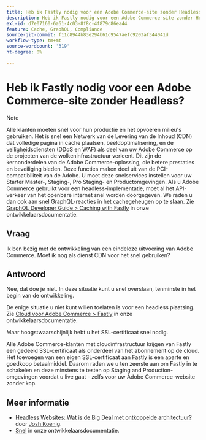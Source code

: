 ```yaml
---
title: Heb ik Fastly nodig voor een Adobe Commerce-site zonder Headless?
description: Heb ik Fastly nodig voor een Adobe Commerce-site zonder Headless?
exl-id: d7e07160-6a61-4c03-8f8c-4f879d86ea44
feature: Cache, GraphQL, Compliance
source-git-commit: f11c8944b83e294b61d9547aefc9203af344041d
workflow-type: tm+mt
source-wordcount: '319'
ht-degree: 0%

---
```


# Heb ik Fastly nodig voor een Adobe Commerce-site zonder Headless?

>[!NOTE]
>
>Alle klanten moeten snel voor hun productie en het opvoeren milieu&#39;s gebruiken. Het is snel een Netwerk van de Levering van de Inhoud (CDN) dat volledige pagina in cache plaatsen, beeldoptimalisering, en de veiligheidsdiensten (DDoS en WAF) als deel van uw Adobe Commerce op de projecten van de wolkeninfrastructuur verleent. Dit zijn de kernonderdelen van de Adobe Commerce-oplossing, die betere prestaties en beveiliging bieden. Deze functies maken deel uit van de PCI-compatibiliteit van de Adobe. U moet deze snelservices instellen voor uw Starter Master-, Staging-, Pro Staging- en Productomgevingen. Als u Adobe Commerce gebruikt voor een headless-implementatie, moet al het API-verkeer van het openbare internet snel worden doorgegeven. We raden u dan ook aan snel GraphQL-reacties in het cachegeheugen op te slaan. Zie [GraphQL Developer Guide > Caching with Fastly](https://devdocs.magento.com/guides/v2.3/graphql/caching.html#caching-with-fastly) in onze ontwikkelaarsdocumentatie.

## **Vraag**

Ik ben bezig met de ontwikkeling van een eindeloze uitvoering van Adobe Commerce. Moet ik nog als dienst CDN voor het snel gebruiken?

## **Antwoord**

Nee, dat doe je niet. In deze situatie kunt u snel overslaan, tenminste in het begin van de ontwikkeling.

De enige situatie u niet kunt willen toelaten is voor een headless plaatsing.
Zie [Cloud voor Adobe Commerce > Fastly](https://devdocs.magento.com/cloud/cdn/cloud-fastly.html) in onze ontwikkelaarsdocumentatie.

Maar hoogstwaarschijnlijk hebt u het SSL-certificaat snel nodig.

Alle Adobe Commerce-klanten met cloudinfrastructuur krijgen van Fastly een gedeeld SSL-certificaat als onderdeel van het abonnement op de cloud. Het toevoegen van een eigen SSL-certificaat aan Fastly is een aparte en goedkoop betaalmiddel. Daarom raden we u ten zeerste aan om Fastly in te schakelen en deze minstens te testen op Staging and Production-omgevingen voordat u live gaat - zelfs voor uw Adobe Commerce-website zonder kop.

## Meer informatie

* [Headless Websites: Wat is de Big Deal met ontkoppelde architectuur?](https://pantheon.io/blog/headless-websites-whats-big-deal-decoupled-architecture) door [Josh Koenig](https://pantheon.io/team/josh-koenig).
* [Snel](https://devdocs.magento.com/cloud/cdn/cloud-fastly.html) in onze ontwikkelaarsdocumentatie.
